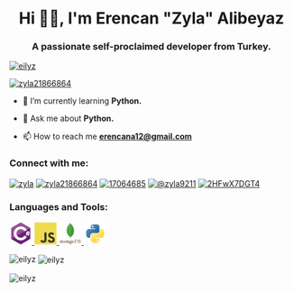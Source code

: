 <h1 align="center">Hi 👋🏻, I'm Erencan "Zyla" Alibeyaz</h1>
<h3 align="center">A passionate self-proclaimed developer from Turkey.</h3>

<p align="left"> <a href="https://github.com/ryo-ma/github-profile-trophy"><img src="https://github-profile-trophy.vercel.app/?username=eilyz" alt="eilyz" /></a> </p>

<p align="left"> <a href="https://twitter.com/zyla21866864" target="blank"><img src="https://img.shields.io/twitter/follow/zyla21866864?logo=twitter&style=for-the-badge" alt="zyla21866864" /></a> </p>

- 🌱 I’m currently learning **Python.**

- 💬 Ask me about **Python.**

- 📫 How to reach me **erencana12@gmail.com**

<h3 align="left">Connect with me:</h3>
<p align="left">
<a href="https://dev.to/zyla" target="blank"><img align="center" src="https://raw.githubusercontent.com/rahuldkjain/github-profile-readme-generator/master/src/images/icons/Social/devto.svg" alt="zyla" height="30" width="40" /></a>
<a href="https://twitter.com/zyla21866864" target="blank"><img align="center" src="https://raw.githubusercontent.com/rahuldkjain/github-profile-readme-generator/master/src/images/icons/Social/twitter.svg" alt="zyla21866864" height="30" width="40" /></a>
<a href="https://stackoverflow.com/users/17064685" target="blank"><img align="center" src="https://raw.githubusercontent.com/rahuldkjain/github-profile-readme-generator/master/src/images/icons/Social/stack-overflow.svg" alt="17064685" height="30" width="40" /></a>
<a href="https://www.youtube.com/c/@zyla9211" target="blank"><img align="center" src="https://raw.githubusercontent.com/rahuldkjain/github-profile-readme-generator/master/src/images/icons/Social/youtube.svg" alt="@zyla9211" height="30" width="40" /></a>
<a href="https://discord.gg/2HFwX7DGT4" target="blank"><img align="center" src="https://raw.githubusercontent.com/rahuldkjain/github-profile-readme-generator/master/src/images/icons/Social/discord.svg" alt="2HFwX7DGT4" height="30" width="40" /></a>
</p>

<h3 align="left">Languages and Tools:</h3>
<p align="left"> <a href="https://www.w3schools.com/cs/" target="_blank" rel="noreferrer"> <img src="https://raw.githubusercontent.com/devicons/devicon/master/icons/csharp/csharp-original.svg" alt="csharp" width="40" height="40"/> </a> <a href="https://developer.mozilla.org/en-US/docs/Web/JavaScript" target="_blank" rel="noreferrer"> <img src="https://raw.githubusercontent.com/devicons/devicon/master/icons/javascript/javascript-original.svg" alt="javascript" width="40" height="40"/> </a> <a href="https://www.mongodb.com/" target="_blank" rel="noreferrer"> <img src="https://raw.githubusercontent.com/devicons/devicon/master/icons/mongodb/mongodb-original-wordmark.svg" alt="mongodb" width="40" height="40"/> </a> <a href="https://www.python.org" target="_blank" rel="noreferrer"> <img src="https://raw.githubusercontent.com/devicons/devicon/master/icons/python/python-original.svg" alt="python" width="40" height="40"/> </a> </p>

<p><img align="left" src="https://github-readme-stats.vercel.app/api/top-langs?username=eilyz&show_icons=true&theme=dracula&hide_border=true&locale=en&layout=compact" alt="eilyz" /></p>

<p>&nbsp;<img align="center" src="https://github-readme-stats.vercel.app/api?username=eilyz&show_icons=true&theme=dracula&hide_border=true&locale=en" alt="eilyz" /></p>

<p><img align="center" src="https://github-readme-streak-stats.herokuapp.com/?user=eilyz&theme=dark" alt="eilyz" /></p>
